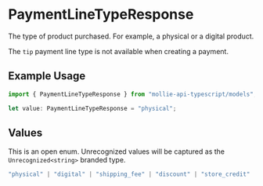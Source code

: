 # PaymentLineTypeResponse

The type of product purchased. For example, a physical or a digital product.

The `tip` payment line type is not available when creating a payment.

## Example Usage

```typescript
import { PaymentLineTypeResponse } from "mollie-api-typescript/models";

let value: PaymentLineTypeResponse = "physical";
```

## Values

This is an open enum. Unrecognized values will be captured as the `Unrecognized<string>` branded type.

```typescript
"physical" | "digital" | "shipping_fee" | "discount" | "store_credit" | "gift_card" | "surcharge" | "tip" | Unrecognized<string>
```